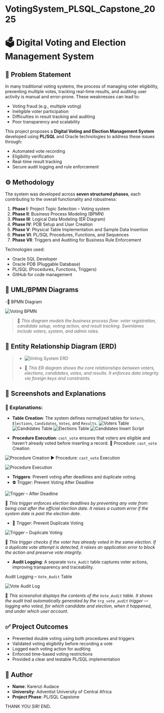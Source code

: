 # VotingSystem_PLSQL_Capstone_2025

# 🗳️ Digital Voting and Election Management System

## 📌 Problem Statement

In many traditional voting systems, the process of managing voter eligibility, preventing multiple votes, tracking real-time results, and auditing user activity is manual and error-prone. These weaknesses can lead to:
- Voting fraud (e.g., multiple voting)
- Ineligible voter participation
- Difficulties in result tracking and auditing
- Poor transparency and scalability

This project proposes a **Digital Voting and Election Management System** developed using **PL/SQL** and Oracle technologies to address these issues through:
- Automated vote recording
- Eligibility verification
- Real-time result tracking
- Secure audit logging and rule enforcement



## ⚙️ Methodology

The system was developed across **seven structured phases**, each contributing to the overall functionality and robustness:

1. **Phase I**: Project Topic Selection – Voting system
2. **Phase II**: Business Process Modeling (BPMN)
3. **Phase III**: Logical Data Modeling (ER Diagram)
4. **Phase IV**: PDB Setup and User Creation
5. **Phase V**: Physical Table Implementation and Sample Data Insertion
6. **Phase VI**: PL/SQL Procedures, Functions, and Sequences
7. **Phase VII**: Triggers and Auditing for Business Rule Enforcement

Technologies used:
- Oracle SQL Developer
- Oracle PDB (Pluggable Database)
- PL/SQL (Procedures, Functions, Triggers)
- GitHub for code management



## 🔷 UML/BPMN Diagrams
 -🔷 BPMN Diagram

![Voting BPMN](https://github.com/Audace011/VotingSystem_PLSQL_Capstone_2025/blob/main/PHASE%20II/BPMN.PNG?raw=true)
  
> 📝 *This diagram models the business process flow: voter registration, candidate setup, voting action, and result tracking. Swimlanes include voters, system, and admin roles.*


## 🔷 Entity Relationship Diagram (ERD)

>- ![Voting System ERD](https://github.com/Audace011/VotingSystem_PLSQL_Capstone_2025/blob/main/PHASE%20III/ERD.PNG?raw=true)  
> 
> - 📝 *This ER diagram shows the core relationships between voters, elections, candidates, votes, and results. It enforces data integrity via foreign keys and constraints.*


## 🧪 Screenshots and Explanations

### 📌 Explanations:

- **Table Creation**: The system defines normalized tables for `Voters`, `Elections`, `Candidates`, `Votes`, and `Results`.
![Voters Table](https://github.com/Audace011/VotingSystem_PLSQL_Capstone_2025/blob/main/PHASE%20V/VOTERS.PNG?raw=true)
![Candidates Table](https://github.com/Audace011/VotingSystem_PLSQL_Capstone_2025/blob/main/PHASE%20V/candidates.PNG?raw=true)
![Elections Table](https://github.com/Audace011/VotingSystem_PLSQL_Capstone_2025/blob/main/PHASE%20V/elections.PNG?raw=true)
![Candidates Insert Script](https://github.com/Audace011/VotingSystem_PLSQL_Capstone_2025/blob/main/PHASE%20V/candidates%20ins.PNG?raw=true)


- **Procedure Execution**: `cast_vote` ensures that voters are eligible and haven't already voted before inserting a record.
🔧 Procedure: `cast_vote` Creation

 ![Procedure Creation](https://github.com/Audace011/VotingSystem_PLSQL_Capstone_2025/blob/main/PHASE%20VI/cast%20vote%20creation.PNG?raw=true)
 ▶️ Procedure: `cast_vote` Execution

![Procedure Execution](https://github.com/Audace011/VotingSystem_PLSQL_Capstone_2025/blob/main/PHASE%20VI/prcedure%20calling.PNG?raw=true)


- **Triggers**: Prevent voting after deadlines and duplicate voting.
- ⛔ Trigger: Prevent Voting After Deadline

![Trigger – After Deadline](https://github.com/Audace011/VotingSystem_PLSQL_Capstone_2025/blob/main/PHASE%20VII/trg%20after%20deadline%20creation.PNG?raw=true)

📝 *This trigger enforces election deadlines by preventing any vote from being cast after the official election date. It raises a custom error if the system date is past the election date.*

- 🔄 Trigger: Prevent Duplicate Voting

![Trigger – Duplicate Voting](https://github.com/Audace011/VotingSystem_PLSQL_Capstone_2025/blob/main/PHASE%20VII/trg%20double%20voting%20creation.PNG?raw=true)

📝 *This trigger checks if the voter has already voted in the same election. If a duplicate vote attempt is detected, it raises an application error to block the action and preserve vote integrity.*

- **Audit Logging**: A separate `Vote_Audit` table captures voter actions, improving transparency and traceability.

 Audit Logging – `Vote_Audit` Table

![Vote Audit Log](https://github.com/Audace011/VotingSystem_PLSQL_Capstone_2025/blob/main/PHASE%20VII/audit%20logging.PNG?raw=true)

📝 *This screenshot displays the contents of the `Vote_Audit` table. It shows the audit trail automatically generated by the `trg_vote_audit` trigger — logging who voted, for which candidate and election, when it happened, and under which user account.*

## ✅ Project Outcomes

- Prevented double voting using both procedures and triggers
- Validated voting eligibility before recording a vote
- Logged each voting action for auditing
- Enforced time-based voting restrictions
- Provided a clear and testable PL/SQL implementation



## 🙌 Author

- **Name**: Karenzi Audace  
- **University**: Adventist University of Central Africa  
- **Project Phase**: PL/SQL Capstone  

THANK YOU SIR!
END.



